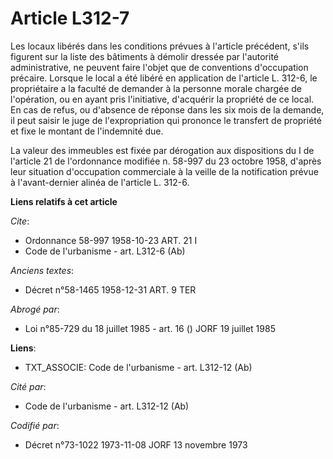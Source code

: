 # Article L312-7

Les locaux libérés dans les conditions prévues à l'article précédent, s'ils figurent sur la liste des bâtiments à démolir
dressée par l'autorité administrative, ne peuvent faire l'objet que de conventions d'occupation précaire. Lorsque le local a
été libéré en application de l'article L. 312-6, le propriétaire a la faculté de demander à la personne morale chargée de
l'opération, ou en ayant pris l'initiative, d'acquérir la propriété de ce local. En cas de refus, ou d'absence de réponse
dans les six mois de la demande, il peut saisir le juge de l'expropriation qui prononce le transfert de propriété et fixe le
montant de l'indemnité due.

La valeur des immeubles est fixée par dérogation aux dispositions du I de l'article 21 de l'ordonnance modifiée n. 58-997 du
23 octobre 1958, d'après leur situation d'occupation commerciale à la veille de la notification prévue à l'avant-dernier
alinéa de l'article L. 312-6.

**Liens relatifs à cet article**

_Cite_:

  - Ordonnance 58-997 1958-10-23 ART. 21 I
  - Code de l'urbanisme - art. L312-6 (Ab)

_Anciens textes_:

  - Décret n°58-1465 1958-12-31 ART. 9 TER

_Abrogé par_:

  - Loi n°85-729 du 18 juillet 1985 - art. 16 () JORF 19 juillet 1985

**Liens**:

  - TXT_ASSOCIE: Code de l'urbanisme - art. L312-12 (Ab)

_Cité par_:

  - Code de l'urbanisme - art. L312-12 (Ab)

_Codifié par_:

  - Décret n°73-1022 1973-11-08 JORF 13 novembre 1973
